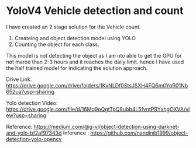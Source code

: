 # YoloV4 Vehicle detection and count
I have created an 2 stage solution for the Vehicle count. 

1. Createing and object detection model using YOLO
2. Counting the object for each class. 

This model is not detecting the object as I am nto able to get the GPU for not maroe than 2-3 hours and it reaches the daily limit.
hence I have used the half trained model for indicating the solution approach. 

Drive Link:
https://drive.google.com/drive/folders/1KvNLDf0StsJSXH4FQ6m0YqR01Nb652ua?usp=sharing

Yolo detection Video:
https://drive.google.com/file/d/16Mq9oQgtTpQ8ubb4L5fvntPRYxhgOXVA/view?usp=sharing



Reference:
https://medium.com/@g-vj/object-detection-using-darknet-and-yolo-bf2af97343d
Inference :
https://github.com/nandinib1999/object-detection-yolo-opencv 